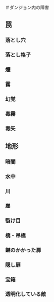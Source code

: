 ＃ダンジョン内の障害

## 罠

### 落とし穴

### 落とし格子


### 煙

### 霧

### 幻覚

### 毒霧

### 毒矢




## 地形

### 暗闇

### 水中


### 川


### 崖


### 裂け目

### 橋・吊橋

### 鍵のかかった扉

### 隠し扉

### 宝箱



### 透明化している敵

###
